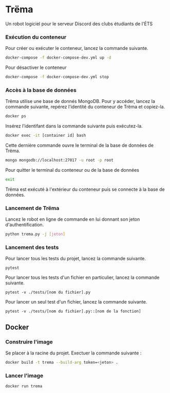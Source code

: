 # Trëma

Un robot logiciel pour le serveur Discord des clubs étudiants de l'ÉTS

### Exécution du conteneur

Pour créer ou exécuter le conteneur, lancez la commande suivante.

```bash
docker-compose -f docker-compose-dev.yml up -d
```

Pour désactiver le conteneur

```bash
docker-compose -f docker-compose-dev.yml stop
```

### Accès à la base de données

Trëma utilise une base de donnés MongoDB. Pour y accéder, lancez la commande
suivante, repérez l'identité du conteneur de Trëma et copiez-la.

```bash
docker ps
```

Insérez l'identifant dans la commande suivante puis exécutez-la.

```bash
docker exec -it [container id] bash
```

Cette dernière commande ouvre le terminal de la base de données de Trëma.

```bash
mongo mongodb://localhost:27017 -u root -p root
```

Pour quitter le terminal du conteneur ou de la base de données

```bash
exit
```

Trëma est exécuté à l'extérieur du conteneur puis se connecte à la base de
données.

### Lancement de Trëma

Lancez le robot en ligne de commande en lui donnant son jeton
d'authentification.

```bash
python trema.py -j [jeton]
```

### Lancement des tests

Pour lancer tous les tests du projet, lancez
la commande suivante.
```
pytest
```

Pour lancer tous les tests d'un fichier en particulier, lancez
la commande suivante.
```
pytest -v ./tests/[nom du fichier].py
```

Pour lancer un seul test d'un fichier, lancez la commande
suivante.
```
pytest -v ./tests/[nom du fichier].py::[nom de la fonction]
```
## Docker

### Construire l'image

Se placer à la racine du projet.
Exectuer la commande suivante :

```bash
docker build -t trema --build-arg token=<jeton> .
```

### Lancer l'image

```bash
docker run trema
```
